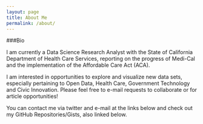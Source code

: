 ```yaml
---
layout: page
title: About Me
permalink: /about/
---
```


###Bio

I am currently a Data Science Research Analyst with the State of California Department of Health Care Services, reporting on the progress of Medi-Cal and the implementation of the Affordable Care Act (ACA).  

I am interested in opportunities to explore and visualize new data sets, especially pertaining to Open Data, Health Care, Government Technology and Civic Innovation.  Please feel free to e-mail requests to collaborate or for article opportunities!

You can contact me via twitter and e-mail at the links below and check out my GitHub Repositories/Gists, also linked below.

